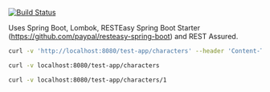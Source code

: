 [![Build Status](https://travis-ci.com/mplanchant/resteasy-springboot-example.svg?branch=master)](https://travis-ci.com/mplanchant/resteasy-springboot-example)

Uses Spring Boot, Lombok, RESTEasy Spring Boot Starter (https://github.com/paypal/resteasy-spring-boot) and REST Assured.

```bash
curl -v 'http://localhost:8080/test-app/characters' --header 'Content-Type: text/plain' --data 'Donald Duck'
```

```bash
curl -v localhost:8080/test-app/characters
```

```bash
curl -v localhost:8080/test-app/characters/1
```